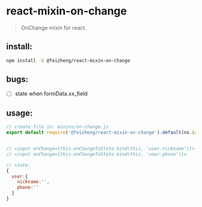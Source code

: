 # react-mixin-on-change
> OnChange mixin for react.


## install:
```bash
npm install -S @feizheng/react-mixin-on-change
```

## bugs:
- [ ] state when formData.xx_field

## usage:
```js
// create file in: mixins/on-change.js
export default require('@feizheng/react-mixin-on-change').default(nx.$app);


// <input onChange={this.onChangeToState.bind(this, 'user.nickname')}>
// <input onChange={this.onChangeToState.bind(this, 'user.phone')}>

// state:
{
  user:{
    nickname:'',
    phone:''
  }
}
```
